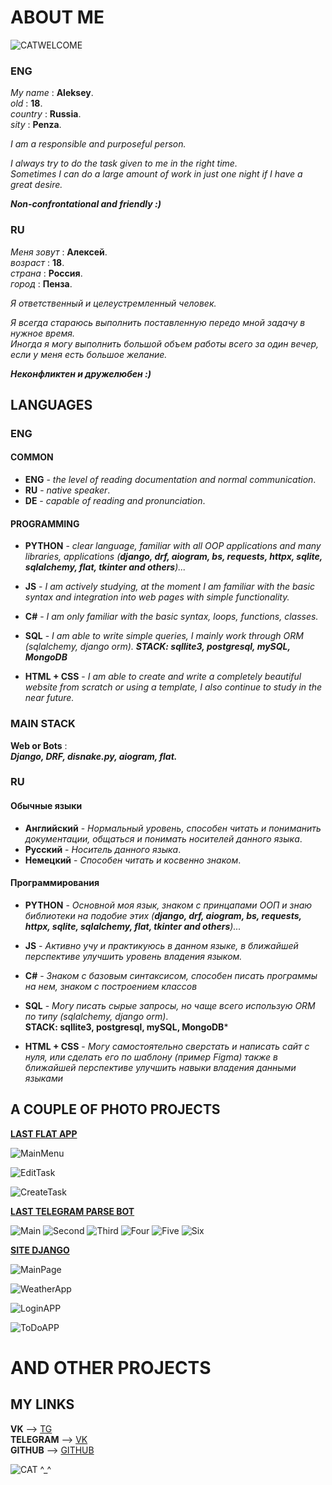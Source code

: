 
# ABOUT ME
![CATWELCOME](https://media1.tenor.com/m/b_CQSgcIiZsAAAAd/umi-tof.gif)
### ENG

*My name* : __Aleksey__. \
*old* : __18__. \
*country* : __Russia__. \
*sity* : __Penza__.

*I am a responsible and purposeful person.* 

*I always try to do the task given to me in the right time.*  
*Sometimes I can do a large amount of work in just one night if I have a great desire.*     

***Non-confrontational and friendly :)***

### RU

*Меня зовут* : __Алексей__. \
*возраст* : __18__. \
*страна* : __Россия__. \
*город* : __Пенза__.

*Я ответственный и целеустремленный человек.* 

*Я всегда стараюсь выполнить поставленную передо мной задачу в нужное время.*  
*Иногда я могу выполнить большой объем работы всего за один вечер, если у меня есть большое желание.*     

***Неконфликтен и дружелюбен :)***

## LANGUAGES
###   ENG
#### COMMON
-   **ENG** - *the level of reading documentation and normal communication*.
-   **RU** - *native speaker*.
-   **DE** - *capable of reading and pronunciation*.
  
#### PROGRAMMING
-   **PYTHON** - *clear language, familiar with all OOP applications and many libraries, applications (**django, drf, aiogram, bs, requests, httpx, sqlite, sqlalchemy, flat, tkinter and others**)...*
-   **JS** - *I am actively studying, at the moment I am familiar with the basic syntax and integration into web pages with simple functionality.*
  
-   **C#** - *I am only familiar with the basic syntax, loops, functions, classes.*
-   **SQL** - *I am able to write simple queries, I mainly work through ORM (sqlalchemy, django orm).
 **STACK: sqllite3, postgresql, mySQL, MongoDB***
-   **HTML + CSS** - *I am able to create and write a completely beautiful website from scratch or using a template, I also continue to study in the near future.*

### MAIN STACK
**Web or Bots** : \
    ***Django, DRF, disnake.py, aiogram, flat.***

### RU

#### Обычные языки
-   **Английский** - *Нормальный уровень, способен читать и пониманить документации, общаться и понимать носителей данного языка*.
-   **Русский** - *Носитель данного языка*.
-   **Немецкий** - *Способен читать и косвенно знаком*.

#### Программирования
-   **PYTHON** - *Основной моя язык, знаком с принцапами ООП и знаю библиотеки на подобие этих (**django, drf, aiogram, bs, requests, httpx, sqlite, sqlalchemy, flat, tkinter and others**)...*
-   **JS** - *Активно учу и практикуюсь в данном языке, в ближайшей перспективе улучшить уровень владения языком.*
  
-   **C#** - *Знаком с базовым синтаксисом, способен писать программы на нем, знаком с построением классов*
-   **SQL** - *Могу писать сырые запросы, но чаще всего использую ORM по типу (sqlalchemy, django orm)*. \
 **STACK: sqllite3, postgresql, mySQL, MongoDB***
-   **HTML + CSS** - *Могу самостоятельно сверстать и написать сайт с нуля, или сделать его по шаблону (пример Figma) также в ближайшей перспективе улучшить навыки владения данными языками*

## A COUPLE OF PHOTO PROJECTS

**[LAST FLAT APP]("https://github.com/xzxbtl/ToDoApp")** 

![MainMenu](https://downloader.disk.yandex.ru/preview/4dff11fab8ee7d76b0dd92c7e317846a0ee473fc13d9602f359d078f1a2a2ab3/666f7511/7UcFUveunguPiNV83hxinW4ZvrXq6lbfusXl8T55xEztJA5EMK_NWMKkz-afJy8PJcP_W3TyGq888yrM3L4bSA%3D%3D?uid=0&filename=9NekgTP-zVs.jpg&disposition=inline&hash=&limit=0&content_type=image%2Fjpeg&owner_uid=0&tknv=v2&size=2048x2048)

![EditTask](https://downloader.disk.yandex.ru/preview/3ddc1f23d8522128925f194843518f671d78b0f655a7454f892f0ac011763259/6677589f/89R6vv9OJw7kv7eYjZvvfW4ZvrXq6lbfusXl8T55xEzNMO1MckpmicTSZfYZ70ovqOEJiHQXKHevL1FkHOh-vw%3D%3D?uid=0&filename=showtaskedits.jpg&disposition=inline&hash=&limit=0&content_type=image%2Fjpeg&owner_uid=0&tknv=v2&size=2048x2048)

![CreateTask](https://downloader.disk.yandex.ru/preview/23ae75c3953a28bee71c1015e44bae26b076000f985ddeba6273bd5c72ff6bc1/666f756a/kseEory4dr6eobMsATjY8m4ZvrXq6lbfusXl8T55xEw-8KTOUD5Id25a8CVaBb2XtTM0zSXp38D9BXrLB9QLTQ%3D%3D?uid=0&filename=createtask.jpg&disposition=inline&hash=&limit=0&content_type=image%2Fjpeg&owner_uid=0&tknv=v2&size=2048x2048)

**[LAST TELEGRAM PARSE BOT]("https://github.com/xzxbtl/aiogramParseBOT")**

![Main](https://downloader.disk.yandex.ru/preview/62cfe52492f7ed649f84b5c613fba992360838b8377d09e7f455b615c9a5d6d5/66775bb3/7Aw3KtWP4i5_0XdwpvNAAv2p0R1Mlwl__YC3ysvCWkf5GHuz3KgqbmR_2_a6wdNwz3xA0eeDKBdoOvc_YWhEJQ%3D%3D?uid=0&filename=cewK3dcrSTE.jpg&disposition=inline&hash=&limit=0&content_type=image%2Fjpeg&owner_uid=0&tknv=v2&size=2048x2048)
![Second](https://downloader.disk.yandex.ru/preview/909217597ca5cb4e95ed8b7bce8daef6dacf0d7a0e2087fa19d5350ccbc839bc/66775bdb/4pDQGzzv7Q2ZpXRd06ZUHq_QZaOQFP-RCtp66LhLfjDm-BhFAy507Ivq45S-03AFTzaVAuePX-VI6i-EDZaeHQ%3D%3D?uid=0&filename=pDs7eLjTbJ0.jpg&disposition=inline&hash=&limit=0&content_type=image%2Fjpeg&owner_uid=0&tknv=v2&size=2048x2048)
![Third](https://downloader.disk.yandex.ru/preview/2cb3ec88f7ba643d4c2d41a5e8b4dd5d837a69793ff2640fbb674588df940ca1/66775bf3/Hfnx5AJV96nSwPQpkrE4IP2p0R1Mlwl__YC3ysvCWke5R727RfieUgwtzNTztSoCIIcd1LsbGwrqNN7wik7D-g%3D%3D?uid=0&filename=yFq9ryp3xnc.jpg&disposition=inline&hash=&limit=0&content_type=image%2Fjpeg&owner_uid=0&tknv=v2&size=2048x2048)
![Four](https://downloader.disk.yandex.ru/preview/9eb89148560406c54bebb4233d5cd05ff325132cf89fdc7fdf1f6df1b1cb3d1f/66775c06/4kW9oXH7wcp5ySdJpmwRMme8I0IuzmEzmlNw11-YFLNZLF039wHypvCIt8GmNdAxQty7_ZG6MPwNzTM_jy60lQ%3D%3D?uid=0&filename=FnZSyTbEjzA.jpg&disposition=inline&hash=&limit=0&content_type=image%2Fjpeg&owner_uid=0&tknv=v2&size=2048x2048)
![Five](https://downloader.disk.yandex.ru/preview/0c03e904b4d697967ecfef9bcb14bdc958e4155ed274dc8521874ff39f526ef4/66775c1c/E5ZgwFwJjxtc78F8jaEcyf2p0R1Mlwl__YC3ysvCWkcdG9A1tuA1x0sOrb0BvC7A1CbSBrvUAZVo4KUwzsxI0g%3D%3D?uid=0&filename=cdvbELCxDfs.jpg&disposition=inline&hash=&limit=0&content_type=image%2Fjpeg&owner_uid=0&tknv=v2&size=2048x2048)
![Six](https://downloader.disk.yandex.ru/preview/08ce62709fff4dae0be9a30bfc3f12bae6ceafbc3bdd9002096f3507a72ebe62/66775c2d/RluWlBS5DXwC5OfoJZGwyv2p0R1Mlwl__YC3ysvCWkdcgzlurf0Nd_f_uxroxJoPXb1-11uSE8iKVJe-8AG2IA%3D%3D?uid=0&filename=R68Y1__91HM.jpg&disposition=inline&hash=&limit=0&content_type=image%2Fjpeg&owner_uid=0&tknv=v2&size=2048x2048)

**[SITE DJANGO]("https://github.com/xzxbtl/djnagoproject")**

![MainPage](https://downloader.disk.yandex.ru/preview/61f4cc3a11fe581f02d6c301f224956934df881ba297108ce7ae27baa1866fc6/66775e2a/bRgTVfmW20_PC5PI-lOWSz2HBaLaSanXtgY_t9PudoVuRoP9Qqbi5a_pGACCkaGQu30kti6Fzi4zxVhcWkvFFQ%3D%3D?uid=0&filename=sitemain.jpg&disposition=inline&hash=&limit=0&content_type=image%2Fjpeg&owner_uid=0&tknv=v2&size=2048x2048)

![WeatherApp](https://downloader.disk.yandex.ru/preview/340af0ea3a87064b9b2d91bc404cb0716fe2cd90b118f06aa48514d11b95acac/66775e40/gDB_2piJf4lZkBQ3VLfVST2HBaLaSanXtgY_t9PudoXbNIHUmNowoI4BUmyghubuI0must3OdkcMBljCDQpp0g%3D%3D?uid=0&filename=siteWeather.jpg&disposition=inline&hash=&limit=0&content_type=image%2Fjpeg&owner_uid=0&tknv=v2&size=2048x2048)

![LoginAPP](https://downloader.disk.yandex.ru/preview/4552b7e9241a5cb86d0af6dfc22299eb9c831e3a0b487b80b178780789ce4ed7/66775e50/FVUDvNLZYUSinzaP2YXQHz2HBaLaSanXtgY_t9PudoVqvU7Xx8oIb5zNAelTjrigxdZOxb8DICBlqrO-3B1djA%3D%3D?uid=0&filename=siteLog.jpg&disposition=inline&hash=&limit=0&content_type=image%2Fjpeg&owner_uid=0&tknv=v2&size=2048x2048)

![ToDoAPP](https://downloader.disk.yandex.ru/preview/f209898d85f87669976f3605dd599c2732160ac5f1464188f4d1d39696baa7d1/66775e7a/w8rYxMWwmNozSRL6VOvpGMEQuzL181-fmUzYAKZcYvXcejsecl05x_t-LG3OuT8LPpE7l2HEr_ntqBGa5bJjzg%3D%3D?uid=0&filename=siteToDo.jpg&disposition=inline&hash=&limit=0&content_type=image%2Fjpeg&owner_uid=0&tknv=v2&size=2048x2048)

#   AND OTHER PROJECTS

## MY LINKS
**VK** --> [TG](https://t.me/qxzxbtlqq) \
**TELEGRAM** --> [VK](https://vk.com/xxzxbtl) \
**GITHUB** -->  [GITHUB](https://github.com/xzxbtl)

![CAT ^_^](https://media1.tenor.com/m/dmYFpSnH7oYAAAAC/anime-cat-anime-cat-eating.gif)
